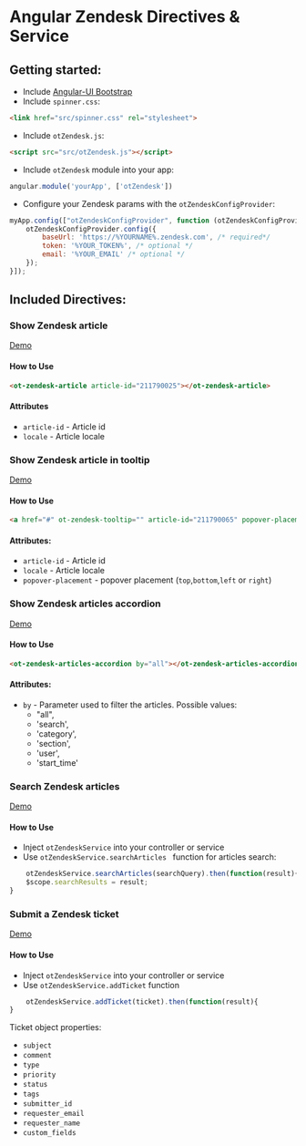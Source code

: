 # Angular Zendesk Directives & Service

## Getting started:
  - Include [Angular-UI Bootstrap](https://angular-ui.github.io/bootstrap/#/getting_started)
  - Include `spinner.css`:
```html
<link href="src/spinner.css" rel="stylesheet">
```
  - Include `otZendesk.js`:
```html
<script src="src/otZendesk.js"></script>
```
  - Include `otZendesk` module into your app:
```javascript
angular.module('yourApp', ['otZendesk'])
```
- Configure your Zendesk params with the `otZendeskConfigProvider`:
```javascript
myApp.config(["otZendeskConfigProvider", function (otZendeskConfigProvider) {
	otZendeskConfigProvider.config({
	    baseUrl: 'https://%YOURNAME%.zendesk.com', /* required*/
	    token: '%YOUR_TOKEN%', /* optional */
	    email: '%YOUR_EMAIL' /* optional */
	});
}]);
```

## Included Directives:

### Show Zendesk article
[Demo](https://omriallouche.github.io/angular-zendesk/demo/zendesk-article.html)

#### How to Use
```html
<ot-zendesk-article article-id="211790025"></ot-zendesk-article>
```
#### Attributes
* `article-id` - Article id
* `locale` - Article locale

### Show Zendesk article in tooltip
[Demo](https://omriallouche.github.io/angular-zendesk/demo/zendesk-article-tooltip.html)

#### How to Use
```html
<a href="#" ot-zendesk-tooltip="" article-id="211790065" popover-placement="bottom">Show Zendesk Tooltip</a>
```

#### Attributes:
* `article-id` - Article id
* `locale` - Article locale
* `popover-placement` - popover placement (`top`,`bottom`,`left` or `right`)

### Show Zendesk articles accordion
[Demo](https://omriallouche.github.io/angular-zendesk/demo/zendesk-articles-accordion.html)

#### How to Use
```html
<ot-zendesk-articles-accordion by="all"></ot-zendesk-articles-accordion>
```
#### Attributes:
* `by` - Parameter used to filter the articles. Possible values:
    - "all",
    - 'search',
    - 'category',
    - 'section',
    - 'user',
    - 'start_time'


### Search Zendesk articles
[Demo](https://omriallouche.github.io/angular-zendesk/demo/zendesk-articles-search.html)

#### How to Use
 - Inject `otZendeskService` into your controller or service
 - Use `otZendeskService.searchArticles ` function for articles search:
```javascript
	otZendeskService.searchArticles(searchQuery).then(function(result){
	$scope.searchResults = result;
}
```

### Submit a Zendesk ticket
[Demo](https://omriallouche.github.io/angular-zendesk/demo/submit-zendesk-ticket.html)

#### How to Use
 - Inject `otZendeskService` into your controller or service
 - Use `otZendeskService.addTicket` function
```javascript
	otZendeskService.addTicket(ticket).then(function(result){
}
```
Ticket object properties:
- `subject`
- `comment`
- `type`
- `priority`
- `status`
- `tags`
- `submitter_id`
- `requester_email`
- `requester_name`
- `custom_fields`
